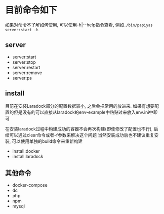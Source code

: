# 目前命令如下

如果对命令不了解如何使用, 可以使用-h|--help指令查看, 例如`./bin/papiyas server:start -h`

## server

+ server:start
+ server:stop
+ server:restart
+ server:remove
+ server:ps

## install

目前在安装Laradock部分的配置数据较小, 之后会把常用的放进来.
如果有想要配置的但是没有的可以直接从laradock的env-example中粘贴过来放入env.ini中即可

在安装laradock过程中构建成功的容器不会再次构建(即使修改了配置也不行), 后续可以通过clear命令或者-f参数来解决这个问题
当然安装成功后也不建议重复安装, 可以使用单独的build命令来重新构建

+ install:docker
+ install:laradock

## 其他命令

+ docker-compose  
+ dc
+ php
+ npm
+ mysql